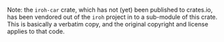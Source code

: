 
Note: the `iroh-car` crate, which has not (yet) been published to crates.io,
has been vendored out of the `iroh` project in to a sub-module of this crate.
This is basically a verbatim copy, and the original copyright and license
applies to that code.
